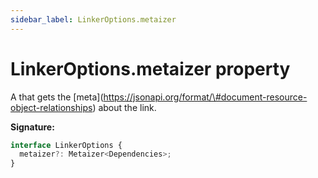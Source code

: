 ```yaml
---
sidebar_label: LinkerOptions.metaizer
---
```


# LinkerOptions.metaizer property

A that gets the \[meta\](https://jsonapi.org/format/\#document-resource-object-relationships) about
the link.

**Signature:**

```typescript
interface LinkerOptions {
  metaizer?: Metaizer<Dependencies>;
}
```
